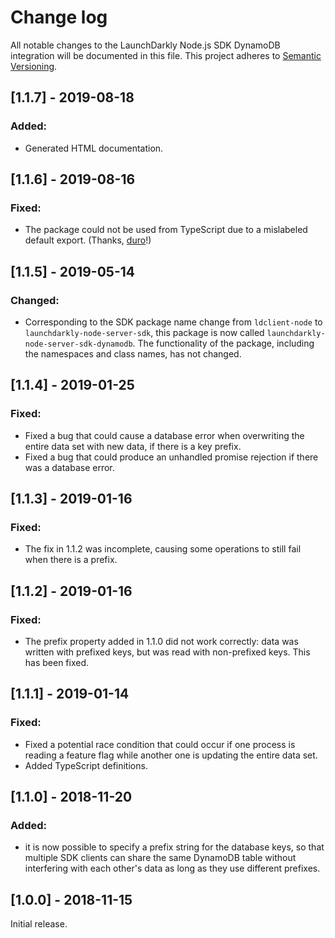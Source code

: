 # Change log

All notable changes to the LaunchDarkly Node.js SDK DynamoDB integration will be documented in this file. This project adheres to [Semantic Versioning](http://semver.org).

## [1.1.7] - 2019-08-18
### Added:
- Generated HTML documentation.

## [1.1.6] - 2019-08-16
### Fixed:
- The package could not be used from TypeScript due to a mislabeled default export. (Thanks, [duro](https://github.com/launchdarkly/node-server-sdk-dynamodb/pull/9)!)


## [1.1.5] - 2019-05-14
### Changed:
- Corresponding to the SDK package name change from `ldclient-node` to `launchdarkly-node-server-sdk`, this package is now called `launchdarkly-node-server-sdk-dynamodb`. The functionality of the package, including the namespaces and class names, has not changed.

## [1.1.4] - 2019-01-25
### Fixed:
- Fixed a bug that could cause a database error when overwriting the entire data set with new data, if there is a key prefix.
- Fixed a bug that could produce an unhandled promise rejection if there was a database error.

## [1.1.3] - 2019-01-16
### Fixed:
- The fix in 1.1.2 was incomplete, causing some operations to still fail when there is a prefix.

## [1.1.2] - 2019-01-16
### Fixed:
- The prefix property added in 1.1.0 did not work correctly: data was written with prefixed keys, but was read with non-prefixed keys. This has been fixed.

## [1.1.1] - 2019-01-14
### Fixed:
- Fixed a potential race condition that could occur if one process is reading a feature flag while another one is updating the entire data set.
- Added TypeScript definitions.

## [1.1.0] - 2018-11-20
### Added:
- it is now possible to specify a prefix string for the database keys, so that multiple SDK clients can share the same DynamoDB table without interfering with each other's data as long as they use different prefixes.

## [1.0.0] - 2018-11-15

Initial release.
